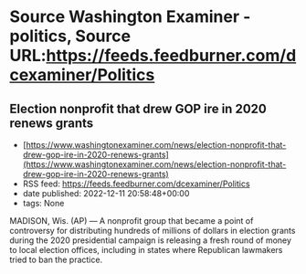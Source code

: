 # Source Washington Examiner - politics, Source URL:https://feeds.feedburner.com/dcexaminer/Politics

## Election nonprofit that drew GOP ire in 2020 renews grants
 - [https://www.washingtonexaminer.com/news/election-nonprofit-that-drew-gop-ire-in-2020-renews-grants](https://www.washingtonexaminer.com/news/election-nonprofit-that-drew-gop-ire-in-2020-renews-grants)
 - RSS feed: https://feeds.feedburner.com/dcexaminer/Politics
 - date published: 2022-12-11 20:58:48+00:00
 - tags: None

MADISON, Wis. (AP) — A nonprofit group that became a point of controversy for distributing hundreds of millions of dollars in election grants during the 2020 presidential campaign is releasing a fresh round of money to local election offices, including in states where Republican lawmakers tried to ban the practice.
